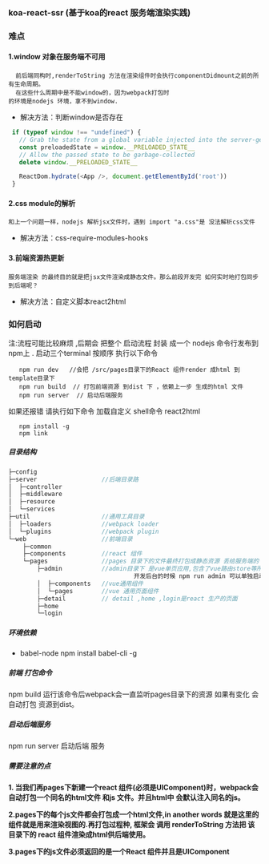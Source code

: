 ### koa-react-ssr (基于koa的react 服务端渲染实践)
### 难点
#### 1.window 对象在服务端不可用
      前后端同构时,renderToString 方法在渲染组件时会执行componentDidmount之前的所有生命周期。
      在这些什么周期中是不能window的，因为webpack打包时
    的环境是nodejs 环境，拿不到window.
-   解决方法：判断window是否存在
 ``` javascript
  if (typeof window !== "undefined") {
    // Grab the state from a global variable injected into the server-generated HTML
    const preloadedState = window.__PRELOADED_STATE__
    // Allow the passed state to be garbage-collected
    delete window.__PRELOADED_STATE__

    ReactDom.hydrate(<App />, document.getElementById('root'))
  }
 ```
#### 2.css module的解析
    和上一个问题一样，nodejs 解析jsx文件时，遇到 import "a.css"是 没法解析css文件
-  解决方法：css-require-modules-hooks 
####  3.前端资源热更新
    服务端渲染 的最终目的就是把jsx文件渲染成静态文件。那么前段开发完 如何实时地打包同步到后端呢？
-    解决方法：自定义脚本react2html
### 如何启动 
  注:流程可能比较麻烦 ,后期会 把整个 启动流程 封装 成一个 nodejs 命令行发布到npm上 .
  启动三个terminal 按顺序 执行以下命令
 ``` shell  
    npm run dev   //会把 /src/pages目录下的React 组件render 成html 到template目录下
    npm run build  // 打包前端资源 到dist 下 ，依赖上一步 生成的html 文件
    npm run server  // 启动后端服务
  ```

  如果还报错 请执行如下命令 加载自定义 shell命令  react2html 
  ```shell
     npm install -g 
     npm link 
  ```
  
##### 目录结构
``` javascript
├─config
├─server                  //后端目录路
│  ├─controller
│  ├─middleware
│  ├─resource
│  └─services
├─util                    //通用工具目录
│  ├─loaders              //webpack loader
│  └─plugins              //webpack plugin
└─web                     //前端目录
    ├─common     
    ├─components          //react 组件
    └─pages               //pages 目录下的文件最终打包成静态资源 丢给服务端的 resource 目录 以供服务端渲染
        ├─admin           //admin目录下 是vue单页应用,包含了vue路由store等所有的配置，
                                   开发后台的时候 npm run admin 可以单独启动项目
        │  ├─components   //vue通用组件
        │  └─pages        //vue 通用页面组件
        ├─detail          // detail ,home ,login是react 生产的页面
        ├─home  
        └─login

```

##### 环境依赖


- babel-node 
  npm install babel-cli -g


##### 前端 打包命令
  npm build  运行该命令后webpack会一直监听pages目录下的资源 如果有变化 会自动打包 资源到dist。
  
##### 启动后端服务
  npm run server  启动后端 服务
##### 需要注意的点
  <p><strong>1.
    当我们再pages下新建一个react 组件(必须是UIComponent)时，webpack会
    自动打包一个同名的html文件 和js 文件。并且html中 会默认注入同名的js。
  </strong></p>
  <p><strong>2.pages下的每个js文件都会打包成一个html文件,in another words 就是这里的组件就是用来渲染视图的.再打包过程种, 框架会 调用 renderToString 方法把 该目录下的 react 组件渲染成html供后端使用。</strong></p>
  <p><strong>
    3.pages下的js文件必须返回的是一个React 组件并且是UIComponent
  </strong></p>



  
